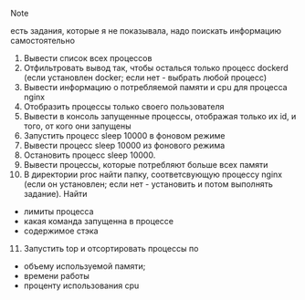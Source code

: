 >[!NOTE]
>есть задания, которые я не показывала, надо поискать информацию самостоятельно

1) Вывести список всех процессов
2) Отфильтровать вывод так, чтобы осталься только процесс dockerd (если установлен docker; если нет - выбрать любой процесс)
3) Вывести информацию о потребляемой памяти и cpu для процесса nginx
4) Отобразить процессы только своего пользователя
5) Вывести в консоль запущенные процессы, отображая только их id, и того, от кого они запущены
6) Запустить процесс sleep 10000 в фоновом режиме
7) Вывести процесс sleep 10000 из фонового режима
8) Остановить процесс sleep 10000.
9) Вывести процессы, которые потребляют больше всех памяти
10) В директории proc найти папку, соответсвующую процессу nginx (если он установлен; если нет - установить и потом выполнять задание). Найти
- лимиты процесса
- какая команда запущенна в процессе
- содержимое стэка
11) Запустить top и отсортировать процессы по
- объему используемой памяти;
- времени работы
- проценту использования cpu
